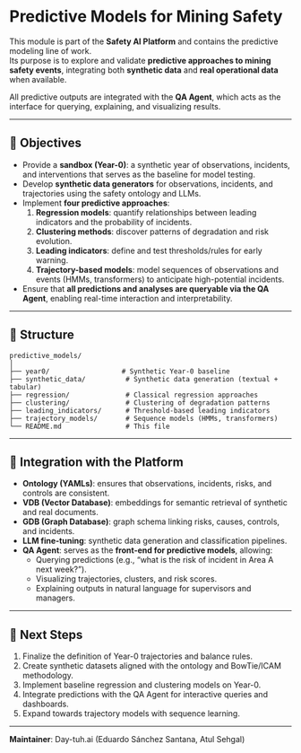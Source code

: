 # Predictive Models for Mining Safety

This module is part of the **Safety AI Platform** and contains the predictive modeling line of work.  
Its purpose is to explore and validate **predictive approaches to mining safety events**, integrating both **synthetic data** and **real operational data** when available.  

All predictive outputs are integrated with the **QA Agent**, which acts as the interface for querying, explaining, and visualizing results.

---

## 📌 Objectives
- Provide a **sandbox (Year-0)**: a synthetic year of observations, incidents, and interventions that serves as the baseline for model testing.
- Develop **synthetic data generators** for observations, incidents, and trajectories using the safety ontology and LLMs.
- Implement **four predictive approaches**:
  1. **Regression models**: quantify relationships between leading indicators and the probability of incidents.
  2. **Clustering methods**: discover patterns of degradation and risk evolution.
  3. **Leading indicators**: define and test thresholds/rules for early warning.
  4. **Trajectory-based models**: model sequences of observations and events (HMMs, transformers) to anticipate high-potential incidents.
- Ensure that **all predictions and analyses are queryable via the QA Agent**, enabling real-time interaction and interpretability.

---

## 📂 Structure
```
predictive_models/
│
├── year0/                  # Synthetic Year-0 baseline
├── synthetic_data/          # Synthetic data generation (textual + tabular)
├── regression/              # Classical regression approaches
├── clustering/              # Clustering of degradation patterns
├── leading_indicators/      # Threshold-based leading indicators
├── trajectory_models/       # Sequence models (HMMs, transformers)
└── README.md                # This file
```

---

## 🔗 Integration with the Platform
- **Ontology (YAMLs)**: ensures that observations, incidents, risks, and controls are consistent.
- **VDB (Vector Database)**: embeddings for semantic retrieval of synthetic and real documents.
- **GDB (Graph Database)**: graph schema linking risks, causes, controls, and incidents.
- **LLM fine-tuning**: synthetic data generation and classification pipelines.
- **QA Agent**: serves as the **front-end for predictive models**, allowing:
  - Querying predictions (e.g., “what is the risk of incident in Area A next week?”).
  - Visualizing trajectories, clusters, and risk scores.
  - Explaining outputs in natural language for supervisors and managers.

---

## 🚀 Next Steps
1. Finalize the definition of Year-0 trajectories and balance rules.
2. Create synthetic datasets aligned with the ontology and BowTie/ICAM methodology.
3. Implement baseline regression and clustering models on Year-0.
4. Integrate predictions with the QA Agent for interactive queries and dashboards.
5. Expand towards trajectory models with sequence learning.

---

**Maintainer**: Day-tuh.ai (Eduardo Sánchez Santana, Atul Sehgal)
